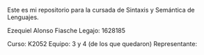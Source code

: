 Este es mi repositorio para la cursada de Sintaxis y Semántica de Lenguajes.

Ezequiel Alonso Fiasche
Legajo: 1628185

Curso: K2052
Equipo: 3 y 4 (de los que quedaron)
Representante: 
